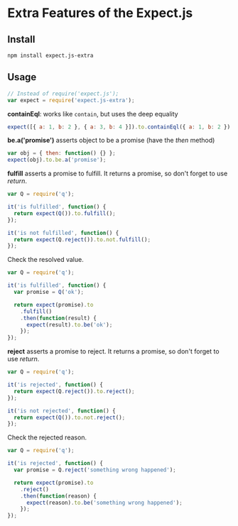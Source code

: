 # Extra Features of the Expect.js

## Install

```
npm install expect.js-extra
```

## Usage

```js
// Instead of require('expect.js');
var expect = require('expect.js-extra');
```

**containEql**: works like `contain`, but uses the deep equality

```js
expect([{ a: 1, b: 2 }, { a: 3, b: 4 }]).to.containEql({ a: 1, b: 2 });
```

**be.a('promise')** asserts object to be a promise (have the *then* method)

```js
var obj = { then: function() {} };
expect(obj).to.be.a('promise');
```
**fulfill** asserts a promise to fulfill. It returns a promise, so don't forget
to use *return*.

```js
var Q = require('q');

it('is fulfilled', function() {
  return expect(Q()).to.fulfill();
});

it('is not fulfilled', function() {
  return expect(Q.reject()).to.not.fulfill();
});
```

Check the resolved value.

```js
var Q = require('q');

it('is fulfilled', function() {
  var promise = Q('ok');

  return expect(promise).to
    .fulfill()
    .then(function(result) {
      expect(result).to.be('ok');
    });
});
```

**reject** asserts a promise to reject. It returns a promise, so don't forget
to use *return*.

```js
var Q = require('q');

it('is rejected', function() {
  return expect(Q.reject()).to.reject();
});

it('is not rejected', function() {
  return expect(Q()).to.not.reject();
});
```

Check the rejected reason.

```js
var Q = require('q');

it('is rejected', function() {
  var promise = Q.reject('something wrong happened');

  return expect(promise).to
    .reject()
    .then(function(reason) {
      expect(reason).to.be('something wrong happened');
    });
});
```
